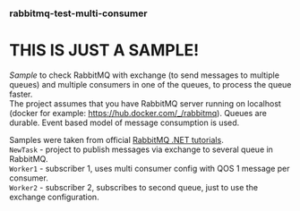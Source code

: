 ### rabbitmq-test-multi-consumer
# THIS IS JUST A SAMPLE!
*Sample* to check RabbitMQ with exchange (to send messages to multiple queues) and multiple consumers in one of the queues, to process the queue faster.    
The project assumes that you have RabbitMQ server running on localhost (docker for example: https://hub.docker.com/_/rabbitmq). Queues are durable. Event based model of message consumption is used.      
    
Samples were taken from official [RabbitMQ .NET tutorials](https://www.rabbitmq.com/tutorials/tutorial-one-dotnet.html).    
`NewTask` - project to publish messages via exchange to several queue in RabbitMQ.   
`Worker1` - subscriber 1, uses multi consumer config with QOS 1 message per consumer.   
`Worker2` - subscriber 2, subscribes to second queue, just to use the exchange configuration.
